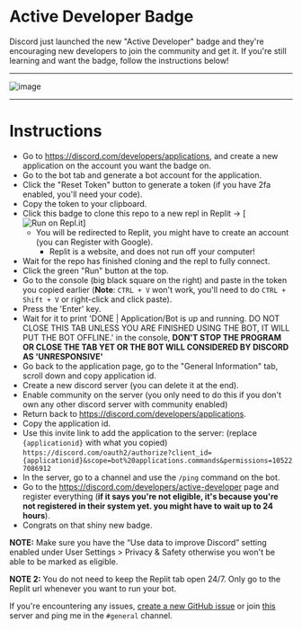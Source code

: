 
# Active Developer Badge
Discord just launched the new "Active Developer" badge and they're encouraging new developers to join the community and get it.
If you're still learning and want the badge, follow the instructions below!




--------------------------------------

![image](https://i.imgur.com/z6jzw4C.png)

--------------------------------------



# Instructions

- Go to https://discord.com/developers/applications, and create a new application on the account you want the badge on.
- Go to the bot tab and generate a bot account for the application.
- Click the "Reset Token" button to generate a token (if you have 2fa enabled, you'll need your code).
- Copy the token to your clipboard.
- Click this badge to clone this repo to a new repl in Replit -> [![Run on Repl.it](https://replit.com/github/Pronoy2007/Claim-Discord-Active-Developer-Badge)]
  - You will be redirected to Replit, you might have to create an account (you can Register with Google).
    - Replit is a website, and does not run off your computer! 
- Wait for the repo has finished cloning and the repl to fully connect.
- Click the green "Run" button at the top.
- Go to the console (big black square on the right) and paste in the token you copied earlier (**Note**: ``CTRL + V`` won't work, you'll need to do ``CTRL + Shift + V`` or right-click and click paste).
- Press the 'Enter' key.
- Wait for it to print 'DONE | Application/Bot is up and running. DO NOT CLOSE THIS TAB UNLESS YOU ARE FINISHED USING THE BOT, IT WILL PUT THE BOT OFFLINE.' in the console, **DON'T STOP THE PROGRAM OR CLOSE THE TAB YET OR THE BOT WILL CONSIDERED BY DISCORD AS 'UNRESPONSIVE'**
- Go back to the application page, go to the "General Information" tab, scroll down and copy application id.
- Create a new discord server (you can delete it at the end).
- Enable community on the server (you only need to do this if you don't own any other discord server with community enabled)
- Return back to https://discord.com/developers/applications.
- Copy the application id.
- Use this invite link to add the application to the server: (replace ``{applicationid}`` with what you copied) ``https://discord.com/oauth2/authorize?client_id={applicationid}&scope=bot%20applications.commands&permissions=105227086912``
- In the server, go to a channel and use the ``/ping`` command on the bot.
- Go to the <https://discord.com/developers/active-developer> page and register everything (**if it says you're not eligible, it's because you're not registered in their system yet. you might have to wait up to 24 hours**).
- Congrats on that shiny new badge.


**NOTE:** Make sure you have the “Use data to improve Discord” setting enabled under User Settings > Privacy & Safety otherwise you won't be able to be marked as eligible.

**NOTE 2:** You do not need to keep the Replit tab open 24/7. Only go to the Replit url whenever you want to run your bot.

If you're encountering any issues, [create a new GitHub issue](https://github.com/hackermondev/discord-active-developer/issues) or join [this](https://discord.gg/M5MSE9CvNM) server and ping me in the `#general` channel.

